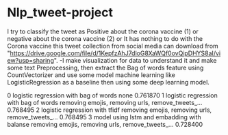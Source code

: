 # Nlp_tweet-project
I try to classify the tweet as Positive about the corona vaccine (1) or negative  about the corona vaccine (2) or It has nothing to do with the Corona vaccine
this tweet collection from social media can download from "https://drive.google.com/file/d/1KepfzAhJ7dloG8XaWQf0ovQipDHYS8aI/view?usp=sharing".
-I make visualization for data to understand it and make some text Preprocessing, then extract the Bag of words feature using CountVectorizer and use some model machine learning like LogisticRegression as a baseline then using some deep learning model.
<tbody>
    <tr>
      <th>0</th>
      <td>logistic regression with bag of words</td>
      <td>none</td>
      <td>0.761870</td>
    </tr>
    <tr>
      <th>1</th>
      <td>logistic regression with bag of words</td>
      <td>removing emojis, removing urls, remove_tweets_...</td>
      <td>0.768495</td>
    </tr>
    <tr>
      <th>2</th>
      <td>logistic regression with tfidf</td>
      <td>removing emojis, removing urls, remove_tweets_...</td>
      <td>0.768495</td>
    </tr>
    <tr>
      <th>3</th>
      <td>model using lstm and embadding with balanse</td>
      <td>removing emojis, removing urls, remove_tweets_...</td>
      <td>0.728400</td>
    </tr>
  </tbody>
